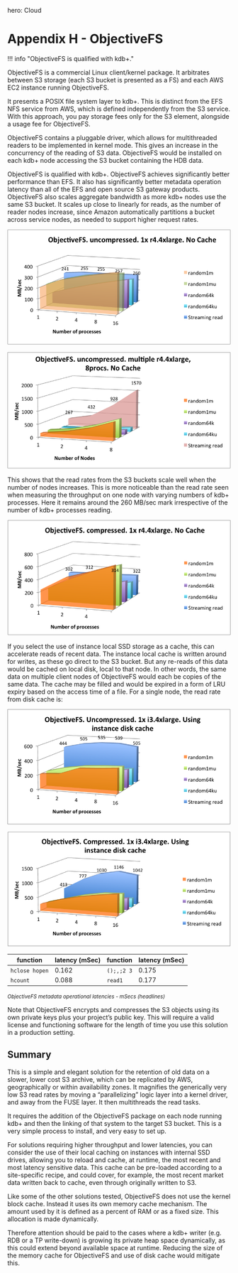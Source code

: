 hero: <i class="fa fa-cloud"></i> Cloud

# Appendix H - ObjectiveFS



!!! info "ObjectiveFS is qualified with kdb+."

ObjectiveFS is a commercial Linux client/kernel package. 
It arbitrates between S3 storage (each S3 bucket is presented as a FS) and each AWS EC2 instance running ObjectiveFS.

It presents a POSIX file system layer to kdb+. 
This is distinct from the EFS NFS service from AWS, which is defined independently from the S3 service. 
With this approach, you pay storage fees only for the S3 element, alongside a usage fee for ObjectiveFS.

ObjectiveFS contains a pluggable driver, which allows for multithreaded readers to be implemented in kernel mode. 
This gives an increase in the concurrency of the reading of S3 data. 
ObjectiveFS would be installed on each kdb+ node accessing the S3 bucket containing the HDB data.

ObjectiveFS is qualified with kdb+. 
ObjectiveFS achieves significantly better performance than EFS. 
It also has significantly better metadata operation latency than all of the EFS and open source S3 gateway products. 
ObjectiveFS also scales aggregate bandwidth as more kdb+ nodes use the same S3 bucket. 
It scales up close to linearly for reads, as the number of reader nodes increase, since Amazon automatically partitions a bucket across service nodes, as needed to support higher request rates.

![ObjectiveFS](img/media/image39.png)

![ObjectiveFS](img/media/image40.png)

This shows that the read rates from the S3 buckets scale well when the number of nodes increases. 
This is more noticeable than the read rate seen when measuring the throughput on one node with varying numbers of kdb+ processes. 
Here it remains around the 260&nbsp;MB/sec mark irrespective of the number of kdb+ processes reading.

![ObjectiveFS](img/media/image41.png)

If you select the use of instance local SSD storage as a cache, this can accelerate reads of recent data. 
The instance local cache is written around for writes, as these go direct to the S3 bucket. 
But any re-reads of this data would be cached on local disk, local to that node. 
In other words, the same data on multiple client nodes of ObjectiveFS would each be copies of the same data. 
The cache may be filled and would be expired in a form of LRU expiry based on the access time of a file. 
For a single node, the read rate from disk cache is:

![ObjectiveFS](img/media/image42.png)

![ObjectiveFS](img/media/image43.png)

function       | latency (mSec) | function   | latency (mSec) 
---------------|----------------|------------|---------------
`hclose hopen` | 0.162          | `();,;2 3` | 0.175
`hcount`       | 0.088          | `read1`    | 0.177

<small>_ObjectiveFS metadata operational latencies - mSecs (headlines)_</small>

Note that ObjectiveFS encrypts and compresses the S3 objects using its own private keys plus your project’s public key. 
This will require a valid license and functioning software for the length of time you use this solution in a production setting.


## Summary

This is a simple and elegant solution for the retention of old data on a slower, lower cost S3 archive, which can be replicated by AWS, geographically or within availability zones. 
It magnifies the generically very low S3 read rates by moving a “parallelizing” logic layer into a kernel driver, and away from the FUSE layer. 
It then multithreads the read tasks. 

It requires the addition of the ObjectiveFS package on each node running kdb+ and then the linking of that system to the target S3 bucket. 
This is a very simple process to install, and very easy to set up.

For solutions requiring higher throughput and lower latencies, you
can consider the use of their local caching on instances with internal
SSD drives, allowing you to reload and cache, at runtime, the most
recent and most latency sensitive data. 
This cache can be pre-loaded according to a site-specific recipe, and could cover, for example, the most recent market data written back to cache, even through originally written to S3.

Like some of the other solutions tested, ObjectiveFS does not use the kernel block cache.
Instead it uses its own memory cache mechanism.
The amount used by it is defined as a percent of RAM or as a fixed size. 
This allocation is made dynamically. 

Therefore attention should be paid to the cases where a kdb+ writer (e.g. RDB or a TP write-down) is growing its private heap space dynamically, as this could extend beyond available space at runtime. 
Reducing the size of the memory cache for ObjectiveFS and use of disk cache would mitigate this.


